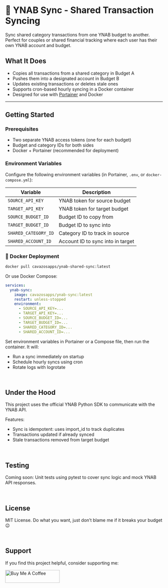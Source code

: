 # 🧾 YNAB Sync - Shared Transaction Syncing

Sync shared category transactions from one YNAB budget to another. Perfect for couples or shared financial tracking where each user has their own YNAB account and budget.

## What It Does

- Copies all transactions from a shared category in Budget A
- Pushes them into a designated account in Budget B
- Updates existing transactions or deletes stale ones
- Supports cron-based hourly syncing in a Docker container
- Designed for use with [Portainer](https://www.portainer.io/) and Docker

---

## Getting Started

### Prerequisites

- Two separate YNAB access tokens (one for each budget)
- Budget and category IDs for both sides
- Docker + Portainer (recommended for deployment)

### Environment Variables

Configure the following environment variables (in Portainer, `.env`, or `docker-compose.yml`):

| Variable             | Description                          |
|----------------------|--------------------------------------|
| `SOURCE_API_KEY`     | YNAB token for source budget         |
| `TARGET_API_KEY`     | YNAB token for target budget         |
| `SOURCE_BUDGET_ID`   | Budget ID to copy from               |
| `TARGET_BUDGET_ID`   | Budget ID to sync into               |
| `SHARED_CATEGORY_ID` | Category ID to track in source       |
| `SHARED_ACCOUNT_ID`  | Account ID to sync into in target    |

### 🐳 Docker Deployment

```bash
docker pull cavazosapps/ynab-shared-sync:latest
```
Or use Docker Compose:

```yaml
services:
  ynab-sync:
    image: cavazosapps/ynab-sync:latest
    restart: unless-stopped
    environment:
      - SOURCE_API_KEY=...
      - TARGET_API_KEY=...
      - SOURCE_BUDGET_ID=...
      - TARGET_BUDGET_ID=...
      - SHARED_CATEGORY_ID=...
      - SHARED_ACCOUNT_ID=...
```

Set environment variables in Portainer or a Compose file, then run the container. It will:

- Run a sync immediately on startup
- Schedule hourly syncs using cron
- Rotate logs with logrotate

<br>

## Under the Hood

This project uses the official YNAB Python SDK to communicate with the YNAB API.

Features:

- Sync is idempotent: uses import_id to track duplicates
- Transactions updated if already synced
- Stale transactions removed from target budget

<br>

## Testing

Coming soon: Unit tests using pytest to cover sync logic and mock YNAB API responses.

<br>

## License

MIT License. Do what you want, just don’t blame me if it breaks your budget 😉

<br>

## Support

If you find this project helpful, consider supporting me:

<a href="https://www.buymeacoffee.com/huntercavazos" target="_blank"><img src="https://cdn.buymeacoffee.com/buttons/default-orange.png" alt="Buy Me A Coffee" height="41" width="174"></a>